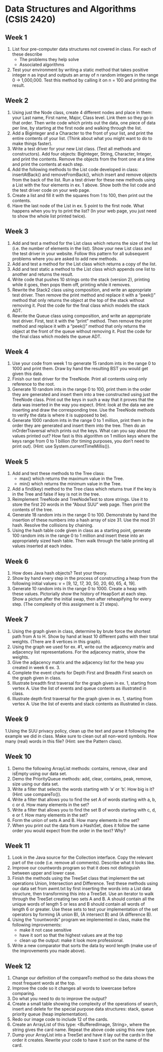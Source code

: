 # Data Structures and Algorithms (CSIS 2420)


## Week 1
1. List four pre-computer data structures not covered in class. For each of these describe
   - The problems they help solve
   - Associated algorithms
1. Test your environment by writing a static method that takes positive integer n as input and outputs an array of n random integers in the range 0 → 1,000,000. Test this method by calling it on n = 100 and printing the result.


## Week 2
1. Using just the Node class, create 4 different nodes and place in them: your Last name, First name, Major, Class level. Link them so they go in that order. Then write code which prints out the data, one piece of data per line, by starting at the first node and walking through the list.
1. Add a Biginteger and a Character to the front of your list, and print the entire contents of your list. (Think about what you might want to do to make things faster).
1. Write a test driver for your new List class. (Test all methods and constructors). Add four objects: BigInteger, String, Character, Integer, and print the contents. Remove the objects from the front one at a time and print the contents at each step.
1. Add the following methods to the List code developed in class: insertAtBack() and removeFromBack(), which insert and remove objects from the back of the list. Run a test driver for these new methods using a List with the four elements in ex. 1 above. Show both the list code and the test driver code on your web page.
1. Create a list and fill it with the squares from 1 to 100, then print out the contents.
1. Have the last node of the List in ex. 5 point to the first node. What happens when you try to print the list? (In your web page, you just need to show the whole list printed twice).


## Week 3
1. Add and test a method for the List class which returns the size of the list (i.e. the number of elements in the list). Show your new List class and the test driver in your website. Follow this pattern for all subsequent problems where you are asked to add new methods.
1. Add and test a method for the List class which returns a copy of the list.
1. Add and test static a method to the List class which appends one list to another and returns the result.
1. Write code that pushes 10 strings onto the stack (version 2), printing while it goes, then pops them off, printing while it removes.
1. Rewrite the Stack2 class using composition, and write an appropriate test driver. Then remove the print method and replace it with a “peek()” method that only returns the object at the top of the stack without removing it. Post the code for the final class which models the stack ADT.
1. Rewrite the Queue class using composition, and write an appropriate test driver. First, test it with the “print” method. Then remove the print method and replace it with a “peek()” method that only returns the object at the front of the queue without removing it. Post the code for the final class which models the queue ADT.


## Week 4
1. Use your code from week 1 to generate 15 random ints in the range 0 to 1000 and print them. Draw by hand the resulting BST you would get given this data.
1. Finish our test driver for the TreeNode. Print all contents using only reference to the root.
1. Generate 10 random ints in the range 0 to 100, print them in the order they are generated and insert them into a tree constructed using just the TreeNode class. Print out the keys in such a way that it proves that the data was inserted in the way you expect. (Hint: look at the data we are inserting and draw the corresponding tree. Use the TreeNode methods to verify the data is where it is supposed to be).
1. Generate 1000 random ints in the range 0 to 1 million, print them in the order they are generated and insert them into the tree. Then do an inOrderTraversal which prints out the keys. What can you say about the values printed out? How fast is this algorithm on 1 million keys where the keys range from 0 to 1 billion (for timing purposes, you don’t need to print out). (Hint: use System.currentTimeMillis()).


## Week 5
1. Add and test these methods to the Tree class:
   - max() which returns the maximum value in the Tree.
   - min() which returns the minimum value in the Tree.
1.  Add a find(key) method to the Tree class which returns true if the key is in the Tree and false if key is not in the tree.
1.  Reimplement TreeNode and TreeNodeTest to store strings. Use it to store the first 20 words in the “About SUU” web page. Then print the contents of the tree.
1. Generate 18 random ints in the range 0 to 100. Demonstrate by hand the insertion of these numbers into a hash array of size 31. Use the mod 31 hash. Resolve the collisions by chaining.
1. Using the hash table code given in class as a starting point, generate 100 random ints in the range 0 to 1 million and insert these into an appropriately sized hash table. Then walk through the table printing all values inserted at each index.


## Week 6
1. How does Java hash objects? Test your theory.
1. Show by hand every step in the process of constructing a heap from the following initial values: v = [9, 12, 17, 30, 50, 20, 60, 65, 4, 19].
1. Generate 10 random ints in the range 0 to 1000. Create a heap with these values. Pictorially show the history of HeapSort at each step. Show a picture after the initial swap, then after reheapifying for every step. (The complexity of this assignment is 21 steps).


## Week 7
1. Using the graph given in class, determine by brute force the shortest path from A to H. Show by hand at least 10 different paths with their total weights. (There are 8 vertices in this graph).
1. Using the graph we used for ex. #1, write out the adjacency matrix and adjacency list representations. For the adjacency matrix, show the weights.
1. Give the adjacency matrix and the adjacency list for the heap you created in week 6 ex. 3.
1. Complete the event charts for Depth First and Breadth First search on the graph given in class.
1. Illustrate breadth first traversal for the graph given in ex. 1, starting from vertex A. Use the list of events and queue contents as illustrated in class.
1. Illustrate depth first traversal for the graph given in ex. 1, starting from vertex A. Use the list of events and stack contents as illustrated in class.


## Week 9
1.Using the SUU privacy policy, clean up the text and parse it following the example we did in class. Make sure to clean out all non-word symbols. How many (real) words in this file? (Hint: see the Pattern class).


## Week 10
1. Demo the following ArrayList methods: contains, remove, clear and isEmpty using our data set.
1. Demo the PriorityQueue methods: add, clear, contains, peak, remove, size using our data set.
1. Write a filter that selects the words starting with ‘a’ or ‘b’. How big is it? (Hint: use compareTo()).
1. Write a filter that allows you to find the set A of words starting with a, b, c or d. How many elements in the set?
1. Write a filter that allows you to find the set B of words starting with c, d, e or f. How many elements in the set?
1. Form the union of sets A and B. How many elements in the set?
1. When you print out the data from a HashSet, does it follow the same order you would expect from the order in the text? Why?


## Week 11

1. Look in the Java source for the Collection interface. Copy the relevant part of the code (i.e. remove all comments). Describe what it looks like.
1. Improve our countwords program so that it does not distinguish between upper and lower case.
1. Finish the methods using the TreeSet class that implement the set operations Union, Intersection and Difference. Test these methods using our data set from awmt.txt by first inserting the words into a List data structure, then transforming this into a TreeSet. Use an iterator to walk through the TreeSet creating two sets A and B. A should contain all the unique words of length 5 or less and B should contain all words of length 6 or greater. Use these sets to test your implementation of the set operators by forming (A union B), (A intersect B) and (A difference B).
1. Using the “countwords” program we implemented in class, make the following improvements:
   - make it not case sensitive
   - have it sort so that the highest values are at the top
   - clean up the output: make it look more professional.
1. Write a new comparator that sorts the data by word length (make use of the improvements you made above).


## Week 12
1. Change our definition of the compareTo method so the data shows the most frequent words at the top.
1. Improve the code so it changes all words to lowercase before comparing.
1. Do what you need to do to improve the output?
1. Create a small table showing the complexity of the operations of search, insert and delete for the special purpose data structures: stack, queue priority queue (heap implementation).
1. Redo our image code to include 12 of the cards.
1. Create an ArrayList of this type: <BufferedImage, String>, where the string gives the card name. Repeat the above code using this new type.
1. Dump your ArrayList into a TreeSet and have it lay out the cards in the order it creates. Rewrite your code to have it sort on the name of the card.

